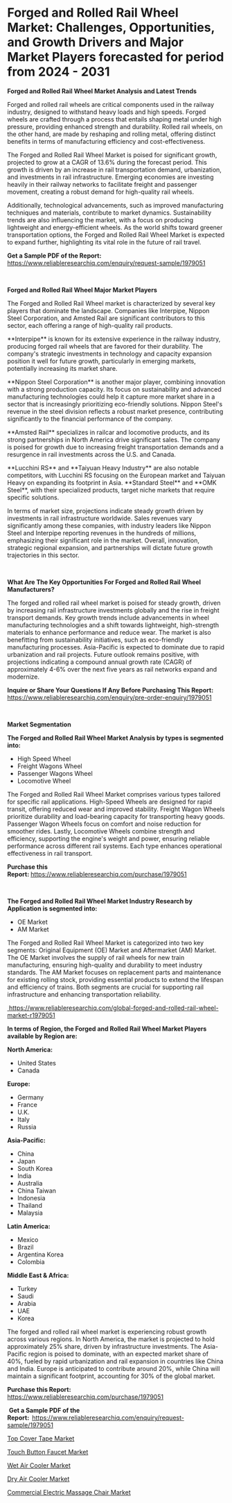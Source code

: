 <p><h1>Forged and Rolled Rail Wheel Market: Challenges, Opportunities, and Growth Drivers and Major Market Players forecasted for period from 2024 - 2031</h1></p><p><strong>Forged and Rolled Rail Wheel Market Analysis and Latest Trends</strong></p>
<p><p>Forged and rolled rail wheels are critical components used in the railway industry, designed to withstand heavy loads and high speeds. Forged wheels are crafted through a process that entails shaping metal under high pressure, providing enhanced strength and durability. Rolled rail wheels, on the other hand, are made by reshaping and rolling metal, offering distinct benefits in terms of manufacturing efficiency and cost-effectiveness.</p><p>The Forged and Rolled Rail Wheel Market is poised for significant growth, projected to grow at a CAGR of 13.6% during the forecast period. This growth is driven by an increase in rail transportation demand, urbanization, and investments in rail infrastructure. Emerging economies are investing heavily in their railway networks to facilitate freight and passenger movement, creating a robust demand for high-quality rail wheels.</p><p>Additionally, technological advancements, such as improved manufacturing techniques and materials, contribute to market dynamics. Sustainability trends are also influencing the market, with a focus on producing lightweight and energy-efficient wheels. As the world shifts toward greener transportation options, the Forged and Rolled Rail Wheel Market is expected to expand further, highlighting its vital role in the future of rail travel.</p></p>
<p><strong>Get a Sample PDF of the Report:&nbsp;</strong> <a href="https://www.reliableresearchiq.com/enquiry/request-sample/1979051?utm_campaign=99&utm_medium=2&utm_source=Github&utm_content=ia&utm_term=25102024&utm_id=forged-and-rolled-rail-wheel">https://www.reliableresearchiq.com/enquiry/request-sample/1979051</a></p>
<p>&nbsp;</p>
<p><strong>Forged and Rolled Rail Wheel Major Market Players</strong></p>
<p><p>The Forged and Rolled Rail Wheel market is characterized by several key players that dominate the landscape. Companies like Interpipe, Nippon Steel Corporation, and Amsted Rail are significant contributors to this sector, each offering a range of high-quality rail products.</p><p>**Interpipe** is known for its extensive experience in the railway industry, producing forged rail wheels that are favored for their durability. The company's strategic investments in technology and capacity expansion position it well for future growth, particularly in emerging markets, potentially increasing its market share.</p><p>**Nippon Steel Corporation** is another major player, combining innovation with a strong production capacity. Its focus on sustainability and advanced manufacturing technologies could help it capture more market share in a sector that is increasingly prioritizing eco-friendly solutions. Nippon Steel's revenue in the steel division reflects a robust market presence, contributing significantly to the financial performance of the company.</p><p>**Amsted Rail** specializes in railcar and locomotive products, and its strong partnerships in North America drive significant sales. The company is poised for growth due to increasing freight transportation demands and a resurgence in rail investments across the U.S. and Canada.</p><p>**Lucchini RS** and **Taiyuan Heavy Industry** are also notable competitors, with Lucchini RS focusing on the European market and Taiyuan Heavy on expanding its footprint in Asia. **Standard Steel** and **OMK Steel**, with their specialized products, target niche markets that require specific solutions.</p><p>In terms of market size, projections indicate steady growth driven by investments in rail infrastructure worldwide. Sales revenues vary significantly among these companies, with industry leaders like Nippon Steel and Interpipe reporting revenues in the hundreds of millions, emphasizing their significant role in the market. Overall, innovation, strategic regional expansion, and partnerships will dictate future growth trajectories in this sector.</p></p>
<p>&nbsp;</p>
<p><strong>What Are The Key Opportunities For Forged and Rolled Rail Wheel Manufacturers?</strong></p>
<p><p>The forged and rolled rail wheel market is poised for steady growth, driven by increasing rail infrastructure investments globally and the rise in freight transport demands. Key growth trends include advancements in wheel manufacturing technologies and a shift towards lightweight, high-strength materials to enhance performance and reduce wear. The market is also benefitting from sustainability initiatives, such as eco-friendly manufacturing processes. Asia-Pacific is expected to dominate due to rapid urbanization and rail projects. Future outlook remains positive, with projections indicating a compound annual growth rate (CAGR) of approximately 4-6% over the next five years as rail networks expand and modernize.</p></p>
<p><strong>Inquire or Share Your Questions If Any Before Purchasing This Report:</strong> <a href="https://www.reliableresearchiq.com/enquiry/pre-order-enquiry/1979051?utm_campaign=99&utm_medium=2&utm_source=Github&utm_content=ia&utm_term=25102024&utm_id=forged-and-rolled-rail-wheel">https://www.reliableresearchiq.com/enquiry/pre-order-enquiry/1979051</a></p>
<p>&nbsp;</p>
<p><strong>Market Segmentation</strong></p>
<p><strong>The Forged and Rolled Rail Wheel Market Analysis by types is segmented into:</strong></p>
<p><ul><li>High Speed Wheel</li><li>Freight Wagons Wheel</li><li>Passenger Wagons Wheel</li><li>Locomotive Wheel</li></ul></p>
<p><p>The Forged and Rolled Rail Wheel Market comprises various types tailored for specific rail applications. High-Speed Wheels are designed for rapid transit, offering reduced wear and improved stability. Freight Wagon Wheels prioritize durability and load-bearing capacity for transporting heavy goods. Passenger Wagon Wheels focus on comfort and noise reduction for smoother rides. Lastly, Locomotive Wheels combine strength and efficiency, supporting the engine's weight and power, ensuring reliable performance across different rail systems. Each type enhances operational effectiveness in rail transport.</p></p>
<p><strong>Purchase this Report:&nbsp;</strong><a href="https://www.reliableresearchiq.com/purchase/1979051?utm_campaign=99&utm_medium=2&utm_source=Github&utm_content=ia&utm_term=25102024&utm_id=forged-and-rolled-rail-wheel">https://www.reliableresearchiq.com/purchase/1979051</a></p>
<p>&nbsp;</p>
<p><strong>The Forged and Rolled Rail Wheel Market Industry Research by Application is segmented into:</strong></p>
<p><ul><li>OE Market</li><li>AM Market</li></ul></p>
<p><p>The Forged and Rolled Rail Wheel Market is categorized into two key segments: Original Equipment (OE) Market and Aftermarket (AM) Market. The OE Market involves the supply of rail wheels for new train manufacturing, ensuring high-quality and durability to meet industry standards. The AM Market focuses on replacement parts and maintenance for existing rolling stock, providing essential products to extend the lifespan and efficiency of trains. Both segments are crucial for supporting rail infrastructure and enhancing transportation reliability.</p></p>
<p><a href="https://www.reliableresearchiq.com/global-forged-and-rolled-rail-wheel-market-r1979051?utm_campaign=99&utm_medium=2&utm_source=Github&utm_content=ia&utm_term=25102024&utm_id=forged-and-rolled-rail-wheel">&nbsp;https://www.reliableresearchiq.com/global-forged-and-rolled-rail-wheel-market-r1979051</a></p>
<p><strong>In terms of Region, the Forged and Rolled Rail Wheel Market Players available by Region are:</strong></p>
<p>
    <p> <strong> North America: </strong>
        <ul>
            <li>United States</li>
            <li>Canada</li>
        </ul>
        </p> 
    <p> <strong> Europe: </strong>
        <ul>
            <li>Germany</li>
            <li>France</li>
            <li>U.K.</li>
            <li>Italy</li>
            <li>Russia</li>
        </ul>
        </p> 
    <p> <strong> Asia-Pacific: </strong>
        <ul>
            <li>China</li>
            <li>Japan</li>
            <li>South Korea</li>
            <li>India</li>
            <li>Australia</li>
            <li>China Taiwan</li>
            <li>Indonesia</li>
            <li>Thailand</li>
            <li>Malaysia</li>
        </ul>
        </p> 
    <p> <strong> Latin America: </strong>
        <ul>
            <li>Mexico</li>
            <li>Brazil</li>
            <li>Argentina Korea</li>
            <li>Colombia</li>
        </ul>
        </p> 
    <p> <strong> Middle East & Africa: </strong>
        <ul>
            <li>Turkey</li>
            <li>Saudi</li>
            <li>Arabia</li>
            <li>UAE</li>
            <li>Korea</li>
        </ul>
    </p>
    </p>
<p><p>The forged and rolled rail wheel market is experiencing robust growth across various regions. In North America, the market is projected to hold approximately 25% share, driven by infrastructure investments. The Asia-Pacific region is poised to dominate, with an expected market share of 40%, fueled by rapid urbanization and rail expansion in countries like China and India. Europe is anticipated to contribute around 20%, while China will maintain a significant footprint, accounting for 30% of the global market.</p></p>
<p><strong>Purchase this Report: </strong><a href="https://www.reliableresearchiq.com/purchase/1979051?utm_campaign=99&utm_medium=2&utm_source=Github&utm_content=ia&utm_term=25102024&utm_id=forged-and-rolled-rail-wheel">https://www.reliableresearchiq.com/purchase/1979051</a></p>
<p>&nbsp;<strong>Get a Sample PDF of the Report:&nbsp;&nbsp;</strong><a href="https://www.reliableresearchiq.com/enquiry/request-sample/1979051?utm_campaign=99&utm_medium=2&utm_source=Github&utm_content=ia&utm_term=25102024&utm_id=forged-and-rolled-rail-wheel">https://www.reliableresearchiq.com/enquiry/request-sample/1979051</a></p>
<p><strong></strong></p>
<p><p><a href="https://github.com/shebaharrifx/Market-Research-Report-List-1/blob/main/top-cover-tape-market.md?utm_campaign=99&utm_medium=2&utm_source=Github&utm_content=ia&utm_term=25102024&utm_id=forged-and-rolled-rail-wheel">Top Cover Tape Market</a></p><p><a href="https://www.linkedin.com/pulse/touch-button-faucet-market-strategic-insights-product-odtze?utm_campaign=99&utm_medium=2&utm_source=Github&utm_content=ia&utm_term=25102024&utm_id=forged-and-rolled-rail-wheel">Touch Button Faucet Market</a></p><p><a href="https://issuu.com/reportprime-2/docs/wet-air-cooler-market-size-2030.ppt_00c8e5fa667bba?utm_campaign=99&utm_medium=2&utm_source=Github&utm_content=ia&utm_term=25102024&utm_id=forged-and-rolled-rail-wheel">Wet Air Cooler Market</a></p><p><a href="https://issuu.com/reportprime-2/docs/dry-air-cooler-market-size-2030.ppt_435394b4a105d9?utm_campaign=99&utm_medium=2&utm_source=Github&utm_content=ia&utm_term=25102024&utm_id=forged-and-rolled-rail-wheel">Dry Air Cooler Market</a></p><p><a href="https://github.com/danyelltzmol/Market-Research-Report-List-1/blob/main/commercial-electric-massage-chair-market.md?utm_campaign=99&utm_medium=2&utm_source=Github&utm_content=ia&utm_term=25102024&utm_id=forged-and-rolled-rail-wheel">Commercial Electric Massage Chair Market</a></p></p>
